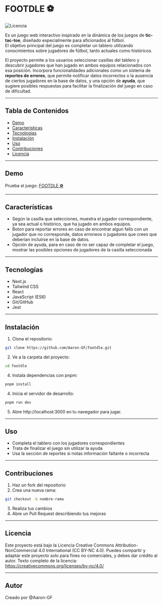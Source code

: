 # FOOTDLE ⚽

![Licencia](https://img.shields.io/badge/License-CC%20BY--NC-blue.svg)

Es un juego web interactivo inspirado en la dinámica de los juegos de **tic-tac-toe**, diseñado especialmente para aficionados al fútbol.  
El objetivo principal del juego es completar un tablero utilizando conocimientos sobre jugadores de fútbol, tanto actuales como históricos.

El proyecto permite a los usuarios seleccionar casillas del tablero y descubrir jugadores que han jugado en ambos equipos relacionados con esa posición. Incorpora funcionalidades adicionales como un sistema de **reportes de errores**, que permite notificar datos incorrectos o la ausencia de ciertos jugadores en la base de datos, y una opción de **ayuda**, que sugiere posibles respuestas para facilitar la finalización del juego en caso de dificultad.

---

## Tabla de Contenidos
- [Demo](#demo)
- [Características](#características)
- [Tecnologías](#tecnologías)
- [Instalación](#instalación)
- [Uso](#uso)
- [Contribuciones](#contribuciones)
- [Licencia](#licencia)

---

## Demo
Prueba el juego: [FOOTDLE ⚽](https://footdle-aa.vercel.app/)  

---

## Características
- Según la casilla que selecciones, muestra el jugador correspondiente, ya sea actual o histórico, que ha jugado en ambos equipos.
- Boton para reportar errores en caso de encontrar algun fallo con un jugador que no corresponde, datos erroneos o jugadores que crees que deberían incluirse en la base de datos.
- Opción de ayuda, para en caso de no ser capaz de completar el juego, mostrar las posibles opciones de jugadores de la casilla seleccionada

---

## Tecnologías
- Next.js
- Tailwind CSS
- React
- JavaScript (ES6)
- Git/GitHub
- Jest

---

## Instalación
1. Clona el repositorio:
```bash
git clone https://github.com/Aaron-GF/footdle.git
```

2. Ve a la carpeta del proyecto:
```bash
cd footdle
```

4. Instala dependencias con pnpm:
```bash
pnpm install
```

4. Inicia el servidor de desarrollo:
```bash
pnpm run dev
```

5. Abre http://localhost:3000 en tu navegador para jugar.

---

## Uso
- Completa el tablero con los jugadores correspondientes
- Trata de finalizar el juego sin utilizar la ayuda
- Usa la sección de reportes si notas información faltante o incorrecta

---

## Contribuciones

1. Haz un fork del repositorio
2. Crea una nueva rama:
```bash
git checkout -b nombre-rama
```
3. Realiza tus cambios
4. Abre un Pull Request describiendo tus mejoras

---

## Licencia

Este proyecto está bajo la Licencia Creative Commons Attribution-NonCommercial 4.0 International (CC BY-NC 4.0).
Puedes compartir y adaptar este proyecto solo para fines no comerciales, y debes dar crédito al autor.
Texto completo de la licencia: https://creativecommons.org/licenses/by-nc/4.0/

---

## Autor

Creado por @Aaron-GF
